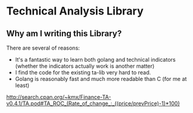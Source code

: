 Technical Analysis Library
==

Why am I writing this Library?
--
There are several of reasons:
- It's a fantastic way to learn both golang and technical indicators (whether the indicators actually work is another matter)
- I find the code for the existing ta-lib very hard to read.
- Golang is reasonably fast and much more readable than C (for me at least)


http://search.cpan.org/~kmx/Finance-TA-v0.4.1/TA.pod#TA_ROC_(Rate_of_change_:_((price/prevPrice)-1)*100)

